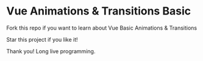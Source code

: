 # Vue Animations & Transitions Basic

Fork this repo if you want to learn about Vue Basic Animations & Transitions

Star this project if you like it!

Thank you! Long live programming.

